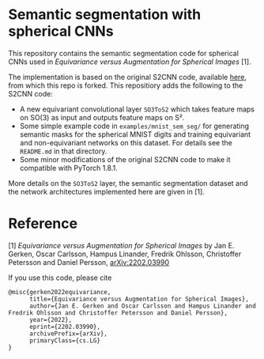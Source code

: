 # Semantic segmentation with spherical CNNs

This repository contains the semantic segmentation code for spherical CNNs used in *Equivariance versus Augmentation for Spherical Images* [1].

The implementation is based on the original S2CNN code, available [here](https://github.com/jonkhler/s2cnn), from which this repo is forked. This repositiory adds the following to the S2CNN code:

- A new equivariant convolutional layer `SO3ToS2` which takes feature maps on SO(3) as input and outputs feature maps on S².
- Some simple example code in `examples/mnist_sem_seg/` for generating semantic masks for the spherical MNIST digits and training equivariant and non-equivariant networks on this dataset. For details see the `README.md` in that directory.
- Some minor modifications of the original S2CNN code to make it compatible with PyTorch 1.8.1.

More details on the `SO3ToS2` layer, the semantic segmentation dataset and the network architectures implemented here are given in [1].

# Reference

[1] *Equivariance versus Augmentation for Spherical Images* by Jan E. Gerken, Oscar Carlsson, Hampus Linander, Fredrik Ohlsson, Christoffer Petersson and Daniel Persson, [arXiv:2202.03990](http://arxiv.org/abs/2202.03990)

If you use this code, please cite

```
@misc{gerken2022equivariance,
      title={Equivariance versus Augmentation for Spherical Images}, 
      author={Jan E. Gerken and Oscar Carlsson and Hampus Linander and Fredrik Ohlsson and Christoffer Petersson and Daniel Persson},
      year={2022},
      eprint={2202.03990},
      archivePrefix={arXiv},
      primaryClass={cs.LG}
}
```

